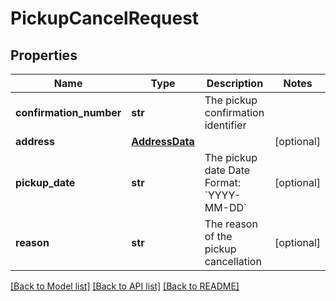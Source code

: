 # PickupCancelRequest

## Properties
Name | Type | Description | Notes
------------ | ------------- | ------------- | -------------
**confirmation_number** | **str** | The pickup confirmation identifier | 
**address** | [**AddressData**](AddressData.md) |  | [optional] 
**pickup_date** | **str** |  The pickup date  Date Format: &#x60;YYYY-MM-DD&#x60;  | [optional] 
**reason** | **str** | The reason of the pickup cancellation | [optional] 

[[Back to Model list]](../README.md#documentation-for-models) [[Back to API list]](../README.md#documentation-for-api-endpoints) [[Back to README]](../README.md)

